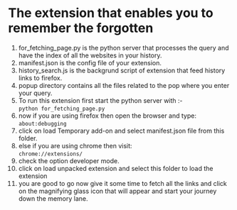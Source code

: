 # The extension that enables you to remember the forgotten

1. for_fetching_page.py is the python server that processes the query and have the index of all the websites in your history.
2. manifest.json is the config file of your extension.
3. history_search.js is the backgrund script of extension that feed history links to firefox.
4. popup directory contains all the files related to the pop where you enter your query.
5. To run this extension first start the python server with :-  
	`python for_fetching_page.py`
6. now if you are using firefox then open the browser and type:  
	`about:debugging`
7. click on load Temporary add-on and select manifest.json file from this folder.  
8. else if you are using chrome then visit:  
	`chrome://extensions/` 
9. check the option developer mode.
10. click on load unpacked extension and select this folder to load the extension
11. you are good to go now give it some time to fetch all the links and click on the magnifying glass icon that will appear and start your journey down the memory lane.
